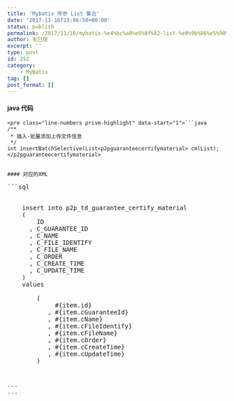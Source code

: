```yaml
---
title: 'Mybatis 传参 List 集合'
date: '2017-11-16T13:06:50+00:00'
status: publish
permalink: /2017/11/16/mybatis-%e4%bc%a0%e5%8f%82-list-%e9%9b%86%e5%90%88
author: 毛巳煜
excerpt: ''
type: post
id: 252
category:
    - MyBatis
tag: []
post_format: []
---
```

#### java 代码

```
<pre class="line-numbers prism-highlight" data-start="1">```java
/**
 * 插入-批量添加上传文件信息
 */
int insertBatchSelective(List<p2pguaranteecertifymaterial> cmlList);
</p2pguaranteecertifymaterial>
```
```

#### 对应的XML

```
<pre class="line-numbers prism-highlight" data-start="1">```sql

<insert id="insertBatchSelective" parametertype="java.util.List">
    insert into p2p_td_guarantee_certify_material
    (
        ID
      , C_GUARANTEE_ID
      , C_NAME
      , C_FILE_IDENTIFY
      , C_FILE_NAME
      , C_ORDER
      , C_CREATE_TIME
      , C_UPDATE_TIME
    )
    values
    <foreach collection="list" index="index" item="item" separator=",">
        (
             #{item.id}
           , #{item.cGuaranteeId}
           , #{item.cName}
           , #{item.cFileIdentify}
           , #{item.cFileName}
           , #{item.cOrder}
           , #{item.cCreateTime}
           , #{item.cUpdateTime}
        )
    </foreach>
</insert>

```
```